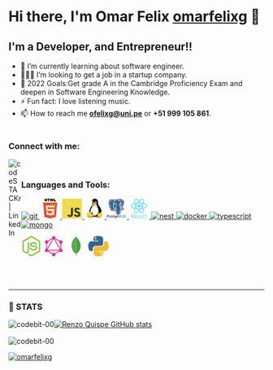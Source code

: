 # Hi there, I'm Omar Felix [omarfelixg][website] 👋

## I'm a Developer, and Entrepreneur!!

- 🌱 I’m currently learning about software engineer.
- 🧑🏻‍💻 I’m looking to get a job in a startup company.
- 🥅 2022 Goals:Get grade A in the Cambridge Proficiency Exam and deepen in Software Engineering Knowledge.
- ⚡ Fun fact: I love listening music.
- 📫 How to reach me **ofelixg@uni.pe** or **+51 999 105 861**.
<br /><br />


### Connect with me:

[<img align="left" alt="codeSTACKr | LinkedIn" width="25px" src="https://cdn.jsdelivr.net/npm/simple-icons@v3/icons/linkedin.svg" />][linkedin]


<br />

### Languages and Tools:

<a href="https://git-scm.com/" target="_blank"> <img src="https://www.vectorlogo.zone/logos/git-scm/git-scm-icon.svg" alt="git" width="40" height="40"/> </a>
<a href="https://www.w3.org/html/" target="_blank"> <img src="https://raw.githubusercontent.com/devicons/devicon/master/icons/html5/html5-original-wordmark.svg" alt="html5" width="40" height="40"/> </a> 
<a href="https://developer.mozilla.org/en-US/docs/Web/JavaScript" target="_blank"> <img src="https://raw.githubusercontent.com/devicons/devicon/master/icons/javascript/javascript-original.svg" alt="javascript" width="40" height="40"/> </a> 
<a href="https://www.linux.org/" target="_blank"> <img src="https://raw.githubusercontent.com/devicons/devicon/master/icons/linux/linux-original.svg" alt="linux" width="40" height="40"/> </a> <a href="https://www.postgresql.org" target="_blank"> <img src="https://raw.githubusercontent.com/devicons/devicon/master/icons/postgresql/postgresql-original-wordmark.svg" alt="postgresql" width="40" height="40"/> </a> 
<a href="https://reactjs.org/" target="_blank"> <img src="https://raw.githubusercontent.com/devicons/devicon/master/icons/react/react-original-wordmark.svg" alt="react" width="40" height="40"/> </a>
<a href="https://nestjs.com" target="_blank"> <img src="https://d33wubrfki0l68.cloudfront.net/e937e774cbbe23635999615ad5d7732decad182a/26072/logo-small.ede75a6b.svg" alt="nest" width="40" height="40"/> </a>
<a href="https://www.docker.com" target="_blank"> <img src="https://www.docker.com/sites/default/files/d8/2019-07/Moby-logo.png" alt="docker" width="45" height="40"/> </a>
<a href="https://www.typescriptlang.org" target="_blank"> <img src="https://upload.wikimedia.org/wikipedia/commons/thumb/4/4c/Typescript_logo_2020.svg/512px-Typescript_logo_2020.svg.png" alt="typescript" width="40" height="40"/> </a>
<a href="https://www.mongodb.com" target="_blank"> <img src="https://upload.wikimedia.org/wikipedia/commons/thumb/9/93/MongoDB_Logo.svg/2560px-MongoDB_Logo.svg.png" alt="mongo" width="120" height="40"/> </a>

<a width="40px"><svg width="40px" xmlns="http://www.w3.org/2000/svg" enable-background="new 0 0 24 24" viewBox="0 0 24 24"><path fill="#8CC03E" d="M9.414,21.027c-0.616,0.357-0.733,0.399-1.312,0.604c-0.14,0.048-0.352,0.133,0.08,0.381l2.9,1.738c0.277,0.163,0.597,0.248,0.912,0.248L11.996,24c0.319,0,0.634-0.086,0.911-0.248l8.682-5.077c0.564-0.333,0.912-0.948,0.912-1.605V6.922c0-0.662-0.347-1.277-0.912-1.605l-8.682-5.082c-0.545-0.314-1.274-0.314-1.824,0L2.411,5.312C1.848,5.641,1.5,6.26,1.5,6.917v10.148c0,0.662,0.347,1.277,0.911,1.605l2.275,1.329c1.1,0.553,1.494,0.553,1.997,0.553c1.631,0,2.571-1,2.571-2.743V7.785c0-0.142-0.117-0.252-0.254-0.252h-1.1c-0.141,0-0.254,0.109-0.254,0.252v10.019c0,0.776-0.79,1.543-2.083,0.891l-2.378-1.391C3.102,17.261,3.05,17.166,3.05,17.07V6.922c0-0.099,0.052-0.195,0.136-0.243l8.672-5.077c0.079-0.048,0.188-0.048,0.268,0l8.677,5.072c0.084,0.052,0.136,0.143,0.136,0.243V17.07c0,0.094-0.051,0.19-0.131,0.238l-8.682,5.077c-0.075,0.048-0.188,0.048-0.268,0L9.63,21.047C9.564,21.004,9.48,20.989,9.414,21.027z"/><path fill="#8CC03E" d="M14.674,15.469c-2.298,0-2.802-0.586-2.97-1.743c-0.019-0.124-0.122-0.214-0.249-0.214h-1.123c-0.141,0-0.249,0.114-0.249,0.252c0,1.481,0.794,3.248,4.596,3.248c2.744-0.005,4.325-1.104,4.325-3.019l-0.003,0.001c0-1.9-1.269-2.405-3.934-2.762c-2.698-0.362-2.97-0.548-2.97-1.186c0-0.528,0.231-1.233,2.228-1.233c1.782,0,2.44,0.39,2.712,1.609c0.023,0.115,0.127,0.2,0.245,0.2h1.128c0.07,0,0.136-0.028,0.183-0.081c0.047-0.053,0.07-0.124,0.066-0.195c-0.174-2.1-1.551-3.076-4.334-3.076c-2.477,0-3.953,1.058-3.953,2.833c0,1.924,1.471,2.458,3.845,2.695c2.844,0.282,3.064,0.705,3.064,1.272C17.283,15.051,16.503,15.469,14.674,15.469z"/></svg></a>
<svg width="40px" xmlns="http://www.w3.org/2000/svg" enable-background="new 0 0 24 24" viewBox="0 0 24 24"><path fill="#DF34A6" d="M4.657,5.218C3.649,4.626,2.361,4.976,1.779,6C1.68,6.177,1.605,6.368,1.559,6.566C1.287,7.717,1.983,8.874,3.113,9.15l-0.001,5.699c-0.391,0.097-0.748,0.306-1.026,0.603c-0.802,0.855-0.771,2.21,0.069,3.026c0.841,0.817,2.173,0.784,2.975-0.07l4.853,2.847c-0.058,0.199-0.087,0.404-0.087,0.609C9.897,23.045,10.839,24.001,12,24c0.224,0,0.445-0.037,0.659-0.108c1.104-0.371,1.704-1.582,1.338-2.706l4.822-2.832c0.149,0.17,0.325,0.316,0.517,0.429c1.009,0.592,2.296,0.241,2.878-0.782c0.103-0.181,0.181-0.377,0.228-0.581c0.269-1.146-0.427-2.296-1.553-2.569V9.152c0.194-0.048,0.378-0.123,0.549-0.223c1.011-0.589,1.362-1.9,0.782-2.928c-0.101-0.176-0.225-0.337-0.371-0.477c-0.844-0.816-2.179-0.782-2.981,0.077l-4.852-2.85c0.058-0.199,0.089-0.408,0.088-0.617C14.103,0.954,13.161-0.001,12,0c-0.203,0-0.406,0.029-0.6,0.088c-1.111,0.335-1.747,1.524-1.417,2.657l-4.855,2.85C4.99,5.446,4.831,5.319,4.657,5.218z M13.556,20.421c-0.386-0.429-0.94-0.698-1.556-0.698c-0.596,0-1.133,0.249-1.514,0.653L5.63,17.524l0.021-0.083h12.698c0.011,0.048,0.023,0.095,0.037,0.142L13.556,20.421z M13.51,3.628l4.863,2.858c-0.007,0.023-0.013,0.048-0.019,0.072c-0.279,1.146,0.406,2.305,1.532,2.588v5.707c-0.026,0.007-0.055,0.014-0.081,0.023l-6.352-11.19C13.474,3.667,13.492,3.649,13.51,3.628z M11.415,4.194c0.382,0.112,0.788,0.112,1.172,0L18.94,15.38c-0.291,0.283-0.497,0.646-0.593,1.044H5.654c-0.096-0.396-0.301-0.758-0.59-1.041L11.415,4.194z M5.624,6.479l4.863-2.852l0.059,0.06l-6.35,11.189l-0.083-0.023V9.145c0.025-0.007,0.049-0.013,0.075-0.021C5.303,8.797,5.946,7.614,5.624,6.479z"/></svg>
<svg width="40px" xmlns="http://www.w3.org/2000/svg" enable-background="new 0 0 24 24" viewBox="0 0 24 24"><path fill="#FFF" d="M12.546,24l-0.639-0.218c0,0,0.078-3.257-1.091-3.491c-0.779-0.904,0.125-38.338,2.93-0.125c0,0-0.966,0.483-1.138,1.309C12.422,22.286,12.546,24,12.546,24L12.546,24z"/><path fill="#A6A385" d="M12.546,24l-0.639-0.218c0,0,0.078-3.257-1.091-3.491c-0.779-0.904,0.125-38.338,2.93-0.125c0,0-0.966,0.483-1.138,1.309C12.422,22.286,12.546,24,12.546,24L12.546,24z"/><path fill="#FFF" d="M12.889,20.852c0,0,5.595-3.678,4.286-11.33c-1.262-5.563-4.239-7.387-4.566-8.088c-0.358-0.499-0.701-1.371-0.701-1.371l0.234,15.475C12.141,15.553,11.658,20.275,12.889,20.852L12.889,20.852z"/><path fill="#499D4A" d="M12.889,20.852c0,0,5.595-3.678,4.286-11.33c-1.262-5.563-4.239-7.387-4.566-8.088c-0.358-0.499-0.701-1.371-0.701-1.371l0.234,15.475C12.141,15.553,11.658,20.275,12.889,20.852L12.889,20.852z"/><path fill="#FFF" d="M11.58,21.054c0,0-5.252-3.584-4.94-9.896c0.296-6.312,4.005-9.413,4.722-9.974C11.83,0.686,11.845,0.499,11.876,0c0.327,0.701,0.265,10.488,0.312,11.641C12.328,16.083,11.939,20.213,11.58,21.054z"/><path fill="#58AA50" d="M11.58,21.054c0,0-5.252-3.584-4.94-9.896c0.296-6.312,4.005-9.413,4.722-9.974C11.83,0.686,11.845,0.499,11.876,0c0.327,0.701,0.265,10.488,0.312,11.641C12.328,16.083,11.939,20.213,11.58,21.054z"/></svg>
<svg width="40px" xmlns="http://www.w3.org/2000/svg" enable-background="new 0 0 24 24" viewBox="0 0 24 24"><polygon points="18.231 7.357 18.232 7.357 18.232 7.353"/><path fill="#F2BB30" d="M20.699,17.748c1.666,0,2.282-1.162,2.861-2.904c0.6-1.794,0.574-3.52,0-5.818c-0.413-1.655-1.194-2.904-2.861-2.904h-2.147v2.541c0,1.971-1.672,3.632-3.578,3.632H9.252c-1.565,0-2.861,1.339-2.861,2.909v5.454c0,1.553,1.35,2.464,2.861,2.909c1.81,0.53,3.552,0.626,5.721,0c1.441-0.418,2.861-1.26,2.861-2.909v-2.181h-5.717v-0.728H20.699z M15.332,19.929c0.594,0,1.077,0.488,1.077,1.088c0,0.606-0.482,1.093-1.077,1.093c-0.59,0-1.077-0.493-1.077-1.093C14.261,20.411,14.744,19.929,15.332,19.929z"/><path fill="#35668F" d="M3.444,17.749H5.41v-2.615c0-1.891,1.634-3.558,3.578-3.558h5.721c1.591,0,2.861-1.312,2.861-2.909V3.209c0-1.553-1.307-2.717-2.861-2.978c-1.918-0.317-4.002-0.299-5.721,0.006l0.001-0.001C6.567,0.664,6.129,1.558,6.129,3.213v2.181h5.727v0.729H3.98c-1.666,0-3.124,1.002-3.578,2.904c-0.525,2.181-0.546,3.541,0,5.818C0.808,16.538,1.779,17.749,3.444,17.749z M8.63,3.937c-0.594,0-1.077-0.488-1.077-1.088C7.56,2.243,8.036,1.756,8.63,1.756c0.59,0,1.077,0.492,1.077,1.093S9.225,3.937,8.63,3.937z"/></svg></p>
<br />
<br />

---



### 📕 STATS

<p><img align="left" src="https://github-readme-stats.vercel.app/api/top-langs?username=renzoqc&show_icons=true&locale=en&layout=compact" alt="codebit-00" /></p>

[![Renzo Quispe GitHub stats](https://github-readme-stats.vercel.app/api?username=omarfelixg&count_private=true&hide=stars,prs,issues,contribs)](https://github.com/anuraghazra/github-readme-stats)

<p><img align="center" src="https://github-readme-streak-stats.herokuapp.com/?user=omarfelixg&" alt="codebit-00" /></p>

<p align="left"> <a href="https://github.com/ryo-ma/github-profile-trophy"><img src="https://github-profile-trophy.vercel.app/?username=omarfelixg" alt="omarfelixg" /></a> </p>

[website]: https://www.linkedin.com/in/omar-marcelino-felix-gamboa-a2a7821b9
[linkedin]: https://www.linkedin.com/in/omar-marcelino-felix-gamboa-a2a7821b9

